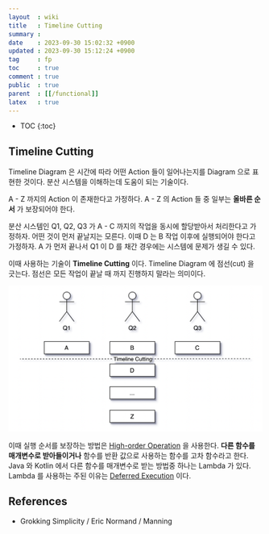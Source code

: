 ```yaml
---
layout  : wiki
title   : Timeline Cutting
summary : 
date    : 2023-09-30 15:02:32 +0900
updated : 2023-09-30 15:12:24 +0900
tag     : fp
toc     : true
comment : true
public  : true
parent  : [[/functional]]
latex   : true
---
```

* TOC
{:toc}

## Timeline Cutting

Timeline Diagram 은 시간에 따라 어떤 Action 들이 일어나는지를 Diagram 으로 표현한 것이다.
분산 시스템을 이해하는데 도움이 되는 기술이다.

A - Z 까지의 Action 이 존재한다고 가정하다. A - Z 의 Action 들 중 일부는 __올바른 순서__ 가 보장되어야 한다.

분산 시스템인 Q1, Q2, Q3 가 A - C 까지의 작업을 동시에 할당받아서 처리한다고 가정하자. 어떤 것이 먼저 끝날지는 모른다. 이때 D 는 B 작업 이후에 실행되어야 한다고 가정하자.
A 가 먼저 끝나서 Q1 이 D 를 채간 경우에는 시스템에 문제가 생길 수 있다.

이때 사용하는 기술이 __Timeline Cutting__ 이다. Timeline Diagram 에 점선(cut) 을 긋는다. 점선은 모든 작업이 끝날 때 까지 진행하지 말라는 의미이다.

![](/resource/wiki/functional-timeline-cutting/timeline-cutting.png)

이때 실행 순서를 보장하는 방법은 [High-order Operation](https://baekjungho.github.io/wiki/kotlin/kotlin-first-citizen/#higher-order-functions) 을 사용한다.
__다른 함수를 매개변수로 받아들이거나__ 함수를 반환 값으로 사용하는 함수를 고차 함수라고 한다. Java 와 Kotlin 에서 다른 함수를 매개변수로 받는 방법중 하나는 Lambda 가 있다.
Lambda 를 사용하는 주된 이유는 [Deferred Execution](https://baekjungho.github.io/wiki/reactive/reactive-defer/) 이다.

## References

- Grokking Simplicity / Eric Normand / Manning